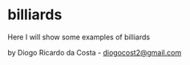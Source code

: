 # billiards
Here I will show some examples of billiards

by Diogo Ricardo da Costa - diogocost2@gmail.com
